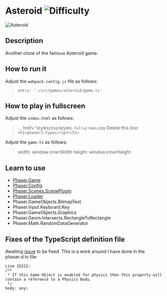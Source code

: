 # Asteroid ![Difficulty](https://img.shields.io/badge/Difficulty-Beginner-green.svg)

![Asteroid](ttps://github.com/digitsensitive/phaser3-typescript/blob/master/src/games/asteroid/assets/github/asteroid.png)

## Description

Another clone of the famous Asteroid game.

## How to run it

Adjust the `webpack.config.js` file as follows:
> `entry: './src/games/asteroid/game.ts'`

## How to play in fullscreen
Adjust the `index.html` as follows:
> ... href="styles/css/styles`-fullscreen`.css
> Delete this line: `<h1>phaser3-typescript</h1>`

Adjust the `game.ts` as follows:
> width: window.innerWidth
> height: window.innerHeight

## Learn to use

* [Phaser.Game](https://github.com/digitsensitive/phaser3-typescript/blob/master/cheatsheets/boot/game.md)
* [Phaser.Config](https://github.com/digitsensitive/phaser3-typescript/blob/master/cheatsheets/boot/config.md)
* [Phaser.Scenes.ScenePlugin](https://github.com/digitsensitive/phaser3-typescript/blob/master/cheatsheets/scene/plugins/scene-plugin.md)
* [Phaser.Loader](https://github.com/digitsensitive/phaser3-typescript/blob/master/cheatsheets/loader/loader-plugin.md)
* Phaser.GameObjects.BitmapText
* Phaser.Input.Keyboard.Key
* Phaser.GameObjects.Graphics
* Phaser.Geom.Intersects.RectangleToRectangle
* Phaser.Math.RandomDataGenerator

## Fixes of the TypeScript definition file

Awaiting [issue](https://github.com/photonstorm/phaser3-docs/issues/19) to be fixed.
This is a work around I have done in the phaser.d.ts file:
```
Line 15222:
/**
 * If this Game Object is enabled for physics then this property will contain a reference to a Physics Body.
 */
body: any;
```
